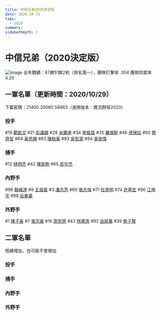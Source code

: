 ```yaml
---
title: 中信兄弟2020決定版
date: 2020-10-31
tags:
  - 2020
summary: 
sidebarDepth: 1
---
```


# 中信兄弟（2020決定版）

![image](https://i.imgur.com/rkRikzh.jpg)
全年戰績：67勝51敗2和（排名第一），團隊打擊率 .304 團隊防禦率 4.20

## 一軍名單（更新時間：2020/10/29）

下載密碼：21400 20060 58863（適用版本：實況野球2020）

### 投手

\#19 [鄭凱文](鄭凱文.md)
\#21 [彭識穎](彭識穎.md)
\#28 [米蘭達](米蘭達.md)
\#34 [李振昌](李振昌.md)
\#35 [羅傑斯](羅傑斯.md)
\#46 [德保拉](德保拉.md)
\#50 [蔡齊哲](蔡齊哲.md)
\#64 [黃恩賜](黃恩賜.md)
\#83 [陳柏豪](陳柏豪.md)
\#93 [吳哲源](吳哲源.md)
\#94 [吳俊偉](吳俊偉.md)

### 捕手

\#12 [林明杰](林明杰.md)
\#42 [陳家駒](陳家駒.md)
\#65 [高宇杰](高宇杰.md)

### 內野手

\#96 [蘇緯達](蘇緯達.md)
\#9 [王威晨](王威晨.md)
\#3 [潘志芳](潘志芳.md)
\#69 [張志強](張志強.md)
\#71 [杜家明](杜家明.md)
\#74 [許基宏](許基宏.md)
\#90 [江坤宇](江坤宇.md)
\#98 [岳東華](岳東華.md)

### 外野手

\#1 [陳子豪](陳子豪.md)
\#7 [張志豪](張志豪.md)
\#16 [周思齊](周思齊.md)
\#43 [林書逸](林書逸.md)
\#92 [岳政華](岳政華.md)
\#39 [詹子賢](詹子賢.md)

## 二軍名單

陸續增加，也可能不會增加

### 投手

### 捕手

### 內野手

### 外野手
